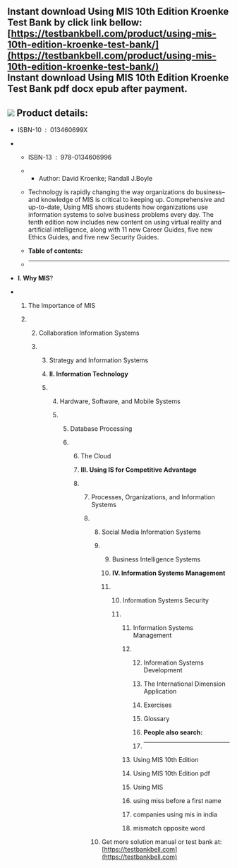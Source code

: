 Instant download **Using MIS 10th Edition Kroenke Test Bank** by click link bellow:  
[https://testbankbell.com/product/using-mis-10th-edition-kroenke-test-bank/](https://testbankbell.com/product/using-mis-10th-edition-kroenke-test-bank/)  
**Instant download Using MIS 10th Edition Kroenke Test Bank pdf docx epub after payment.**
------------------------------------------------------------------------------------------


![](https://testbankbell.com/wp-content/uploads/2023/05/using-mis-10th-edition-kroenke-test-bank-506x600-1.jpg)
**Product details:**
--------------------


* ISBN-10 ‏ : ‎ 013460699X
* * ISBN-13 ‏ : ‎ 978-0134606996
  * * Author: David Kroenke; Randall J.Boyle
   
  * Technology is rapidly changing the way organizations do business–and knowledge of MIS is critical to keeping up. Comprehensive and up-to-date, Using MIS shows students how organizations use information systems to solve business problems every day. The tenth edition now includes new content on using virtual reality and artificial intelligence, along with 11 new Career Guides, five new Ethics Guides, and five new Security Guides.
  * **Table of contents:**
  * ----------------------
 
* **I. Why MIS**?

* 1. The Importance of MIS
 
  2. 2. Collaboration Information Systems
    
     3. 3. Strategy and Information Systems
       
        4. **II. Information Technology**
       
        5. 4. Hardware, Software, and Mobile Systems
          
           5. 5. Database Processing
             
              6. 6. The Cloud
                
                 7. **III. Using IS for Competitive Advantage**
                
                 8. 7. Processes, Organizations, and Information Systems
                   
                    8. 8. Social Media Information Systems
                      
                       9. 9. Business Intelligence Systems
                         
                          10. **IV. Information Systems Management**
                         
                          11. 10. Information Systems Security
                             
                              11. 11. Information Systems Management
                                 
                                  12. 12. Information Systems Development
                                     
                                      13. The International Dimension Application
                                     
                                      14. Exercises
                                     
                                      15. Glossary
                                      16. **People also search:**
                                      17. -----------------------
                                     
                                  13. Using MIS 10th Edition
                                 
                                  14. Using MIS 10th Edition pdf
                                 
                                  15. Using MIS
                                 
                                  16. using miss before a first name
                                 
                                  17. companies using mis in india
                                 
                                  18. mismatch opposite word
                                 
                       10.  Get more solution manual or test bank at: [https://testbankbell.com](https://testbankbell.com)
